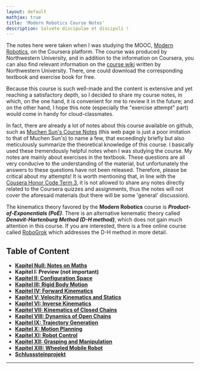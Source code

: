 ```yaml
---
layout: default
mathjax: true
title: 'Modern Robotics Course Notes'
description: Salvete discipulae et discipuli !
---
```

The notes here were taken when I was studying the MOOC, [Modern Robotics](https://www.coursera.org/specializations/modernrobotics), on the Coursera platform. The course was produced by Northwestern University, and in addition to the information on Coursera, you can also find relevant information on the [course wiki](http://hades.mech.northwestern.edu/index.php/Modern_Robotics) written by Northwestern University. There, one could download the corresponding textbook and exercise book for free. 

Because this course is such well-made and the content is extensive and yet reaching a satisfactory depth, so I decided to share my course notes, in which, on the one hand, it is convenient for me to review it in the future; and on the other hand, I hope this note (especially the "exercise attempt" part) would come in handy for cloud-classmates. 

In fact, there are already a lot of notes about this course available on github, such as [Muchen Sun's Course Notes](https://muchensun.github.io/ModernRoboticsCourseNotes/index.html) (this web page is just a poor imitation to that of Muchen Sun's) to name a few, that exceedingly briefly but also meticulously summarize the theoretical knowledge of this course. I basically used these tremendously helpful notes when I was studying the course. My notes are mainly about exercises in the textbook. These questions are all very conducive to the understanding of the material, but unfortunately the answers to these questions have not been released. Therefore, please be critical about my attempts! It is worth mentioning that, in line with the [Cousera Honor Code Term 3](https://learner.coursera.help/hc/en-us/articles/209818863-Coursera-Honor-Code), it is not allowed to share any notes directly related to the Coursera quizzes and assignments, thus the notes will not cover the aforesaid materials (but there will be some 'general' discussion).

The kinematics theory favored by the **Modern Robotics**  course is _**Product-of-Exponentials (PoE)**_. There is an alternative kenematic theory called _**Denavit-Hartenburg Method (D-H method)**_, which does not gain much attention in this course. If you are interested, there is a free online course called [RoboGrok](http://robogrok.com/) which addresses the D-H method in more detail. 

## **Table of Content**

* [**Kapitel Null:  Notes on Maths**](Kap0.html)
* **Kapitel I:      Preview (not important)**
* [**Kapitel II:    Configuration Space**](KapII.html)
* [**Kapitel III:   Rigid Body Motion**](KapIII.html)
* [**Kapitel IV:    Forward Kinematics**](KapIV.html)
* [**Kapitel V:     Velocity Kinematics and Statics**](KapV.html)
* [**Kapitel VI:    Inverse Kinematics**](KapVI.html)
* [**Kapitel VII:   Kinematics of Closed Chains**](KapVII.html)
* [**Kapitel VIII:  Dynamics of Open Chains**](KapVIII.html)
* [**Kapitel IX:    Trajectory Generation**](KapIX.html)
* [**Kapitel X:     Motion Planning**](KapX.html)
* [**Kapitel XI:    Robot Control**](KapXI.html)
* [**Kapitel XII:   Grasping and Manipulation**](KapXII.html)
* [**Kapitel XIII:  Wheeled Mobile Robot**](KapXIII.html)
* [**Schlusssteinprojekt**](Schlusssteinprojekt.html)

***
